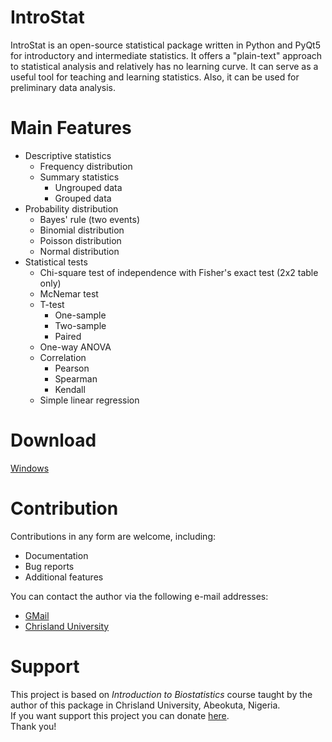 # IntroStat
IntroStat is an open-source statistical package written in Python and PyQt5 for introductory and intermediate statistics. It offers a "plain-text" approach to statistical analysis and relatively has no learning curve. It can serve as a useful tool for teaching and learning statistics. Also, it can be used for preliminary data analysis.


# Main Features
- Descriptive statistics
  - Frequency distribution
  - Summary statistics
    - Ungrouped data
    - Grouped data
- Probability distribution
  - Bayes' rule (two events)
  - Binomial distribution
  - Poisson distribution
  - Normal distribution
- Statistical tests
  - Chi-square test of independence with Fisher's exact test (2x2 table only)
  - McNemar test
  - T-test
    - One-sample
    - Two-sample
    - Paired
  - One-way ANOVA
  - Correlation
    - Pearson
    - Spearman
    - Kendall
  - Simple linear regression
 
# Download 
[Windows](https://drive.google.com/file/d/1NCmVKmS9oVZA_u7MwD8kfNfR8WwMx14l/view?usp=drivesdk) 


# Contribution 
Contributions in any form are welcome, including:
- Documentation
- Bug reports
- Additional features

You can contact the author via the following e-mail addresses:
- [GMail](mailto:dtb.ajayi@gmail.com)
- [Chrisland University](mailto:david.ajayi@chrislanduniversity.edu.ng)

# Support
This project is based on  *Introduction to Biostatistics* course taught by the author of this package in Chrisland University, Abeokuta, Nigeria. 
<br>
If you want support this project you can donate [here](www.buymeacoffee.com/dtajayi).
<br>
Thank you!

